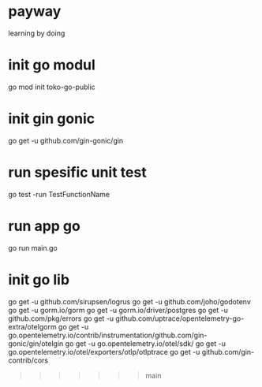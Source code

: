 # payway 
learning by doing

# init go modul
go mod init toko-go-public
# init gin gonic
go get -u github.com/gin-gonic/gin
# run spesific unit test
go test -run TestFunctionName
# run app go
go run main.go
# init go lib
go get -u github.com/sirupsen/logrus
go get -u github.com/joho/godotenv
go get -u gorm.io/gorm
go get -u gorm.io/driver/postgres
go get -u github.com/pkg/errors
go get -u github.com/uptrace/opentelemetry-go-extra/otelgorm
go get -u go.opentelemetry.io/contrib/instrumentation/github.com/gin-gonic/gin/otelgin
go get -u go.opentelemetry.io/otel/sdk/
go get -u go.opentelemetry.io/otel/exporters/otlp/otlptrace
go get -u github.com/gin-contrib/cors
>>>>>>> main
